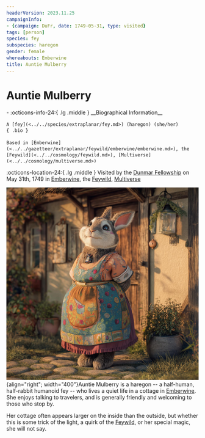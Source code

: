 ```yaml
---
headerVersion: 2023.11.25
campaignInfo:
- {campaign: DuFr, date: 1749-05-31, type: visited}
tags: [person]
species: fey
subspecies: haregon
gender: female
whereabouts: Emberwine
title: Auntie Mulberry
---
```

# Auntie Mulberry
<div class="grid cards ext-narrow-margin ext-one-column" markdown>
- :octicons-info-24:{ .lg .middle } __Biographical Information__

    A [fey](<../../species/extraplanar/fey.md>) (haregon) (she/her)  
    { .bio }

    Based in [Emberwine](<../../gazetteer/extraplanar/feywild/emberwine/emberwine.md>), the [Feywild](<../../cosmology/feywild.md>), [Multiverse](<../../cosmology/multiverse.md>)
</div>



:octicons-location-24:{ .lg .middle } Visited by the [Dunmar Fellowship](<../pcs/dunmar-fellowship/dunmar-fellowship.md>) on May 31th, 1749 in [Emberwine](<../../gazetteer/extraplanar/feywild/emberwine/emberwine.md>), the [Feywild](<../../cosmology/feywild.md>), [Multiverse](<../../cosmology/multiverse.md>)  


![Auntie Mullbery](../../assets/auntie-mullbery.jpg){align="right"; width="400"}Auntie Mulberry is a haregon -- a half-human, half-rabbit humanoid fey -- who lives a quiet life in a cottage in [Emberwine](<../../gazetteer/extraplanar/feywild/emberwine/emberwine.md>). She enjoys talking to travelers, and is generally friendly and welcoming to those who stop by. 

Her cottage often appears larger on the inside than the outside, but whether this is some trick of the light, a quirk of the [Feywild](<../../cosmology/feywild.md>), or her special magic, she will not say. 